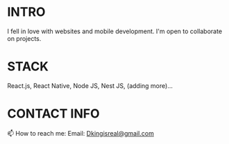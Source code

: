 # INTRO
I fell in love with websites and mobile development. I'm open to collaborate on projects.

# STACK
React.js,
React Native,
Node JS,
Nest JS,
(adding more)...

# CONTACT INFO
📫 How to reach me:
Email: Dkingisreal@gmail.com


<!---
Izrael707/Izrael707 is a ✨ special ✨ repository because its `README.md` (this file) appears on your GitHub profile.
You can click the Preview link to take a look at your changes.
--->
